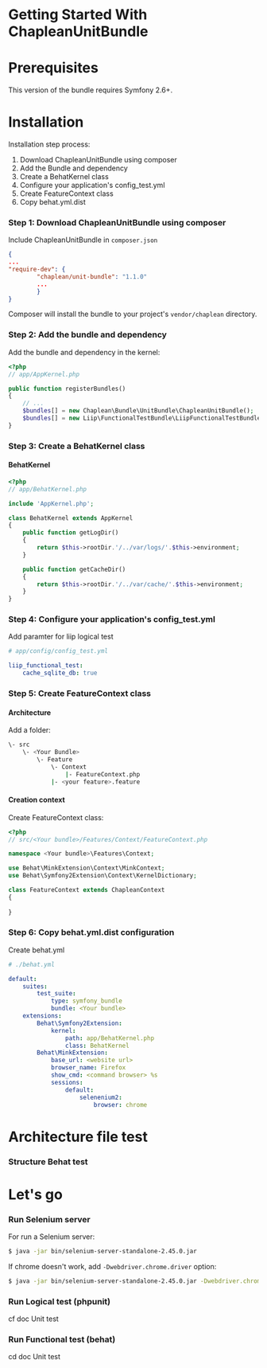 Getting Started With ChapleanUnitBundle
=======================================

# Prerequisites

This version of the bundle requires Symfony 2.6+.

# Installation

Installation step process:

1. Download ChapleanUnitBundle using composer
2. Add the Bundle and dependency
3. Create a BehatKernel class
4. Configure your application's config_test.yml
5. Create FeatureContext class
6. Copy behat.yml.dist

### Step 1: Download ChapleanUnitBundle using composer

Include ChapleanUnitBundle in `composer.json`

``` json
{
...
"require-dev": {
        "chaplean/unit-bundle": "1.1.0"
        ...
        }
}
```

Composer will install the bundle to your project's `vendor/chaplean` directory.

### Step 2: Add the bundle and dependency

Add the bundle and dependency in the kernel:

``` php
<?php
// app/AppKernel.php

public function registerBundles()
{
    // ...
    $bundles[] = new Chaplean\Bundle\UnitBundle\ChapleanUnitBundle();
    $bundles[] = new Liip\FunctionalTestBundle\LiipFunctionalTestBundle();
}
```

### Step 3: Create a BehatKernel class

#### BehatKernel

``` php
<?php
// app/BehatKernel.php

include 'AppKernel.php';

class BehatKernel extends AppKernel
{
    public function getLogDir()
    {
        return $this->rootDir.'/../var/logs/'.$this->environment;
    }

    public function getCacheDir()
    {
        return $this->rootDir.'/../var/cache/'.$this->environment;
    }
}

```

### Step 4: Configure your application's config_test.yml

Add paramter for liip logical test

``` yaml
# app/config/config_test.yml

liip_functional_test:
    cache_sqlite_db: true
```

### Step 5: Create FeatureContext class

#### Architecture

Add a folder:

``` bash
\- src
    \- <Your Bundle>
        \- Feature
            \- Context
                |- FeatureContext.php
            |- <your feature>.feature
```

#### Creation context

Create FeatureContext class:

``` php
<?php
// src/<Your bundle>/Features/Context/FeatureContext.php

namespace <Your bundle>\Features\Context;

use Behat\MinkExtension\Context\MinkContext;
use Behat\Symfony2Extension\Context\KernelDictionary;

class FeatureContext extends ChapleanContext
{
    
}

```
### Step 6: Copy behat.yml.dist configuration

Create behat.yml

``` yaml
# ./behat.yml

default:
    suites:
        test_suite:
            type: symfony_bundle
            bundle: <Your bundle>
    extensions:
        Behat\Symfony2Extension:
            kernel:
                path: app/BehatKernel.php
                class: BehatKernel
        Behat\MinkExtension:
            base_url: <website url>
            browser_name: Firefox
            show_cmd: <command browser> %s
            sessions:
                default:
                    selenenium2:
                        browser: chrome
```

# Architecture file test

### Structure Behat test


# Let's go

### Run Selenium server

For run a Selenium server:

``` bash
$ java -jar bin/selenium-server-standalone-2.45.0.jar
```

If chrome doesn't work, add `-Dwebdriver.chrome.driver` option:

``` bash
$ java -jar bin/selenium-server-standalone-2.45.0.jar -Dwebdriver.chrome.driver="bin/chromedriver"
```

### Run Logical test (phpunit)

cf doc Unit test

### Run Functional test (behat)

cd doc Unit test